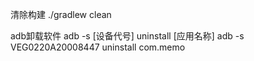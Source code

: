 清除构建
./gradlew clean



adb卸载软件
adb -s [设备代号] uninstall [应用名称]
adb -s VEG0220A20008447 uninstall com.memo